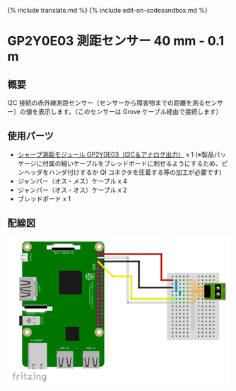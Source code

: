 {% include translate.md %}
{% include edit-on-codesandbox.md %}

# GP2Y0E03 測距センサー 40 mm - 0.1 m

## 概要

I2C 接続の赤外線測距センサー（センサーから障害物までの距離を測るセンサー）の値を表示します。（このセンサーは Grove ケーブル経由で接続します）

## 使用パーツ

- [シャープ測距モジュール GP2Y0E03（I2C＆アナログ出力）](http://akizukidenshi.com/catalog/g/gI-07547/) x 1 (※製品パッケージに付属の細いケーブルをブレッドボードに刺せるようにするため、ピンヘッダをハンダ付けするか QI コネクタを圧着する等の加工が必要です)
- ジャンパー（オス・メス）ケーブル x 4
- ジャンパー（オス・オス）ケーブル x 2
- ブレッドボード x 1

## 配線図

![配線図](schematic.png)
